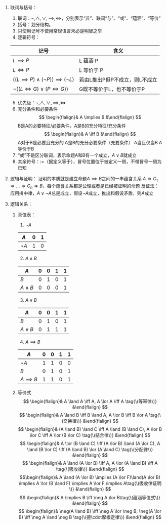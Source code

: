 1. 联词与括号：
	1. 联词：$\neg,\land,\lor,\implies,\iff$，分别表示“非”、联词“与”、“或”、“蕴涵”、“等价”
	2. 括号：划分结构。
	3. 只使用记号不使用常规语言未必是明智之举
	4. 逻辑符号：
 
	 | 记号                                                | 含义                           |
	 | --------------------------------------------------- | ------------------------------ |
	 | $L \implies P$                                      | L 蕴涵 P                       |
	 | $L \iff P$                                          | L 等价于 P                     |
	 | $((L \implies P) \land (\neg P)) \implies (\neg L)$ | 若由L推出P但P不成立，则L不成立 |
	 | $\neg((L \iff G)\lor(P \iff G))$                    | G既不等价于L，也不等价于P      |
	5. 优先级：$\neg,\land,\lor,\implies,\iff$
	6. 充分条件和必要条件
		$$ \begin{flalign}& A \implies B  &\end{flalign} $$
	   	B是A的必要特征/必要条件，A是B的充分特征/充分条件
		$$ \begin{flalign}& A \iff B  &\end{flalign} $$
	 	A对于B是必要且充分的
	  	A是B的充分必要条件（充要条件）
	  	A当且仅当B
		A等价于B
	7. “或”不是区分联词，表示命题A和B有一个成立，$A \lor B$就成立
	8. 其余符号：$:=$（据定义等于），冒号位置位于被定义一侧，不带冒号一侧为已知
2. 逻辑与证明：
	证明的本质就是建立命题$A \implies B$之间的一串蕴含关系 $A \Rightarrow C_1 \Rightarrow \dots \Rightarrow C_n \Rightarrow B$，每个蕴含关系都是公理或者是已经被证明的命题
	反证法：应用排中律，$A\lor\neg A$总是成立，假设$\neg A$成立，推出和假设矛盾，则$A$成立
3. 逻辑关系：
	1. 真值表：

        1. $\neg A$

      	  | $A$      | 0   | 1   |
      	  | -------- | --- | --- |
      	  | $\neg A$ | 1   | 0   | 

      	2. $A \land B$

      	 | $A$         | 0   | 0   | 1   | 1   |
      	 | ----------- | --- | --- | --- | --- |
      	 | $B$         | 0   | 1   | 0   | 1   |
      	 | $A \land B$ | 0   | 0   | 0   | 1   | 

      	3. $A \lor B$

      	 | $A$        | 0   | 0   | 1   | 1   |
      	 | ---------- | --- | --- | --- | --- |
      	 | $B$        | 0   | 1   | 0   | 1   |
      	 | $A \lor B$ | 0   | 1   | 1   | 1   | 

      	4. $A \implies B$

      	 | $A$            | 0   | 0   | 1   | 1   |
      	 | -------------- | --- | --- | --- | --- |
      	 | $\neg A$       | 1   | 1   | 0   | 0   |
      	 | $B$            | 0   | 1   | 0   | 1   |
      	 | $A \implies B$ | 1   | 1   | 0   | 1   | 

	2. 等价式
	$$ \begin{flalign}& A \land A \iff A, A \lor A \iff A \tag{\(等幂律\)} &\end{flalign} $$
	$$ \begin{flalign}& A \land B \iff B \land A, A \lor B \iff B \lor A \tag{\(交换律\)} &\end{flalign} $$
	$$ \begin{flalign}& (A \land B) \land C \iff A \land (B \land C), A \lor B \lor C \iff A \lor (B \lor C) \tag{\(结合律\)} &\end{flalign} $$
	$$ \begin{flalign}& A \lor (B \land C) \iff (A \lor B) \land (A \lor C), A \land (B \lor C) \iff (A \land B) \lor (A \land C) \tag{\(分配律\)} &\end{flalign} $$
	$$ \begin{flalign}& A \land (A \lor B) \iff A, A \lor (A \land B) \iff A \tag{\(吸收律\)} &\end{flalign} $$
	$$\begin{flalign}& A \land (A \lor B) \implies (A \lor F)\land(A \lor B) \implies A \lor (B \land F) \implies A \lor F \implies A\tag{\(吸收律证明\)} &\end{flalign} $$
	$$ \begin{flalign}& A \implies B \iff \neg A \lor B\tag{\(蕴涵等值式\)} &\end{flalign} $$
	$$ \begin{flalign}& \neg(A \land B) \iff \neg A \lor \neg B, \neg(A \lor B) \iff \neg A \land \neg B \tag{\(德\cdot摩根定律\)} &\end{flalign} $$	  